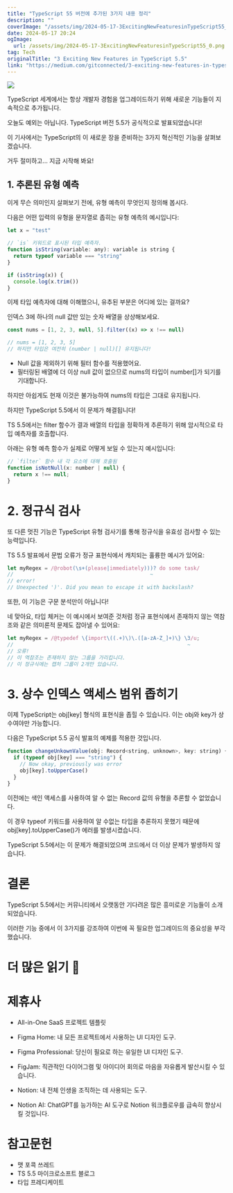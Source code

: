 ```yaml
---
title: "TypeScript 55 버전에 추가된 3가지 내용 정리"
description: ""
coverImage: "/assets/img/2024-05-17-3ExcitingNewFeaturesinTypeScript55_0.png"
date: 2024-05-17 20:24
ogImage: 
  url: /assets/img/2024-05-17-3ExcitingNewFeaturesinTypeScript55_0.png
tag: Tech
originalTitle: "3 Exciting New Features in TypeScript 5.5"
link: "https://medium.com/gitconnected/3-exciting-new-features-in-typescript-5-5-53b299090d71"
---
```



<img src="/assets/img/2024-05-17-3ExcitingNewFeaturesinTypeScript55_0.png" />

TypeScript 세계에서는 항상 개발자 경험을 업그레이드하기 위해 새로운 기능들이 지속적으로 추가됩니다.

오늘도 예외는 아닙니다. TypeScript 버전 5.5가 공식적으로 발표되었습니다!

이 기사에서는 TypeScript의 이 새로운 장을 준비하는 3가지 혁신적인 기능을 살펴보겠습니다.

<div class="content-ad"></div>

거두 절미하고... 지금 시작해 봐요!

## 1. 추론된 유형 예측

이게 무슨 의미인지 살펴보기 전에, 유형 예측이 무엇인지 정의해 봅시다.

다음은 어떤 입력의 유형을 문자열로 좁히는 유형 예측의 예시입니다:

<div class="content-ad"></div>

```js
let x = "test"

// `is` 키워드로 표시된 타입 예측자.
function isString(variable: any): variable is string {
  return typeof variable === "string"
}

if (isString(x)) {
  console.log(x.trim())
}
```

이제 타입 예측자에 대해 이해했으니, 유추된 부분은 어디에 있는 걸까요?

인덱스 3에 하나의 null 값만 있는 숫자 배열을 상상해보세요.

```js
const nums = [1, 2, 3, null, 5].filter((x) => x !== null)

// nums = [1, 2, 3, 5]
// 하지만 타입은 여전히 (number | null)[] 유지됩니다!
```

<div class="content-ad"></div>

- Null 값을 제외하기 위해 필터 함수를 적용했어요.
- 필터링된 배열에 더 이상 null 값이 없으므로 nums의 타입이 number[]가 되기를 기대합니다.

하지만 아쉽게도 현재 이것은 불가능하여 nums의 타입은 그대로 유지됩니다.

하지만 TypeScript 5.5에서 이 문제가 해결됩니다!

TS 5.5에서는 filter 함수가 결과 배열의 타입을 정확하게 추론하기 위해 암시적으로 타입 예측자를 호출합니다.

<div class="content-ad"></div>

아래는 유형 예측 함수가 실제로 어떻게 보일 수 있는지 예시입니다:

```js
// `filter` 함수 내 각 요소에 대해 호출됨
function isNotNull(x: number | null) {
  return x !== null;
}
```

# 2. 정규식 검사

또 다른 멋진 기능은 TypeScript 유형 검사기를 통해 정규식을 유효성 검사할 수 있는 능력입니다.

<div class="content-ad"></div>

TS 5.5 발표에서 문법 오류가 정규 표현식에서 캐치되는 훌륭한 예시가 있어요:

```js
let myRegex = /@robot(\s+(please|immediately)))? do some task/
//                                            ~
// error!
// Unexpected ')'. Did you mean to escape it with backslash?
```

또한, 이 기능은 구문 분석만이 아닙니다!

네 맞아요, 타입 체커는 이 예시에서 보여준 것처럼 정규 표현식에서 존재하지 않는 역참조와 같은 의미론적 문제도 잡아낼 수 있어요:

<div class="content-ad"></div>

```js
let myRegex = /@typedef \{import\((.+)\)\.([a-zA-Z_]+)\} \3/u;
//                                                        ~
// 오류!
// 이 역참조는 존재하지 않는 그룹을 가리킵니다.
// 이 정규식에는 캡처 그룹이 2개만 있습니다.
```

# 3. 상수 인덱스 액세스 범위 좁히기

이제 TypeScript는 obj[key] 형식의 표현식을 좁힐 수 있습니다. 이는 obj와 key가 상수여야만 가능합니다.

다음은 TypeScript 5.5 공식 발표의 예제를 적용한 것입니다.

<div class="content-ad"></div>

```js
function changeUnkownValue(obj: Record<string, unknown>, key: string) {
  if (typeof obj[key] === "string") {
    // Now okay, previously was error
    obj[key].toUpperCase()
  }
}
```

이전에는 색인 액세스를 사용하여 알 수 없는 Record 값의 유형을 추론할 수 없었습니다.

이 경우 typeof 키워드를 사용하여 알 수없는 타입을 추론하지 못했기 때문에 obj[key].toUpperCase()가 에러를 발생시켰습니다.

TypeScript 5.5에서는 이 문제가 해결되었으며 코드에서 더 이상 문제가 발생하지 않습니다.

<div class="content-ad"></div>

# 결론

TypeScript 5.5에서는 커뮤니티에서 오랫동안 기다려온 많은 흥미로운 기능들이 소개되었습니다.

이러한 기능 중에서 이 3가지를 강조하여 이번에 꼭 필요한 업그레이드의 중요성을 부각했습니다.

# 더 많은 읽기 📖 

<div class="content-ad"></div>

# 제휴사

- All-in-One SaaS 프로젝트 템플릿
- Figma Home: 내 모든 프로젝트에서 사용하는 UI 디자인 도구.
- Figma Professional: 당신이 필요로 하는 유일한 UI 디자인 도구.
- FigJam: 직관적인 다이어그램 및 아이디어 회의로 마음을 자유롭게 발산시킬 수 있습니다.

- Notion: 내 전체 인생을 조직하는 데 사용되는 도구.
- Notion AI: ChatGPT를 능가하는 AI 도구로 Notion 워크플로우를 급속히 향상시킬 것입니다.

# 참고문헌

<div class="content-ad"></div>

- 맷 포콕 쓰레드
- TS 5.5 마이크로소프트 블로그
- 타입 프레디케이트